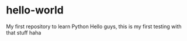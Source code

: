 # hello-world
My first repository to learn Python
Hello guys, this is my first testing with that stuff haha
